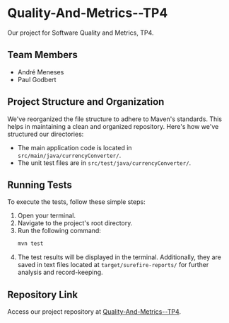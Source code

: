 # Quality-And-Metrics--TP4
Our project for Software Quality and Metrics, TP4.

## Team Members
- André Meneses
- Paul Godbert

## Project Structure and Organization
We've reorganized the file structure to adhere to Maven's standards. This helps in maintaining a clean and organized repository. Here's how we've structured our directories:
- The main application code is located in `src/main/java/currencyConverter/`.
- The unit test files are in `src/test/java/currencyConverter/`.

## Running Tests
To execute the tests, follow these simple steps:
1. Open your terminal.
2. Navigate to the project's root directory.
3. Run the following command:
   ```sh
   mvn test
   ```
4. The test results will be displayed in the terminal. Additionally, they are saved in text files located at `target/surefire-reports/` for further analysis and record-keeping.

## Repository Link
Access our project repository at [Quality-And-Metrics--TP4](https://github.com/Neokoldstudio/Quality-And-Metrics--TP4).

